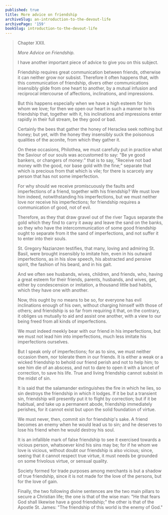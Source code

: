 ```yaml
---
published: true
title: More advice on friendship
archiveSlug: an-introduction-to-the-devout-life
archivePage: '159'
bookSlug: introduction-to-the-devout-life
---
```


> Chapter XXII.
>
> *More Advice on Friendship.*
>
> I have another important piece of advice to give you on this subject.
>
> Friendship requires great communication between friends, otherwise it can neither grow nor subsist. Therefore it often happens that, with this communication of friendship, divers other communications insensibly glide from one heart to another, by a mutual infusion and reciprocal intercourse of affections, inclinations, and impressions.
>
> But this happens especially when we have a high esteem for him whom we love; for then we open our heart in such a manner to his friendship that, together with it, his inclinations and impressions enter rapidly in their full stream, be they good or bad.
>
> Certainly the bees that gather the honey of Heraclea seek nothing but honey; but yet, with the honey they insensibly suck the poisonous qualities of the aconite, from which they gather it.
>
> On these occasions, Philothea, we must carefully put in practice what the Saviour of our souls was accustomed to say: "Be ye good bankers, or changers of money:" that is to say, "Receive not bad money with the good, nor base gold with the fine;" separate that which is precious from that which is vile; for there is scarcely any person that has not some imperfection.
>
> For why should we receive promiscuously the faults and imperfections of a friend, together with his friendship? We must love him indeed, notwithstanding his imperfections, but we must neither love nor receive his imperfections; for friendship requires a communication of good, not of evil.
>
> Therefore, as they that draw gravel out of the river Tagus separate the gold which they find to carry it away and leave the sand on the banks, so they who have the intercommunication of some good friendship ought to separate from it the sand of imperfections, and not suffer it to enter into their souls.
>
> St. Gregory Nazianzen testifies, that many, loving and admiring St. Basil, were brought insensibly to imitate him, even in his outward imperfections, as in his slow speech, his abstracted and pensive spirit, the fashion of his beard, and in his gait.
>
> And we often see husbands, wives, children, and friends, who, having a great esteem for their friends, parents, husbands, and wives, get, either by condescension or imitation, a thousand little bad habits, which they have one with another.
>
> Now, this ought by no means to be so, for everyone has evil inclinations enough of his own, without charging himself with those of others; and friendship is so far from requiring it that, on the contrary, it obliges us mutually to aid and assist one another, with a view to our being freed from all kinds of imperfections.
>
> We must indeed meekly bear with our friend in his imperfections, but we must not lead him into imperfections, much less imitate his imperfections ourselves.
>
> But I speak only of imperfections; for as to sins, we must neither occasion them, nor tolerate them in our friends. It is either a weak or a wicked friendship to behold our friend perish and not to help him; to see him die of an abscess, and not to dare to open it with a lancet of correction, to save his life. True and living friendship cannot subsist in the midst of sin.
>
> It is said that the salamander extinguishes the fire in which he lies, so sin destroys the friendship in which it lodges. If it be but a transient sin, friendship will presently put it to flight by correction; but if it be habitual, and take up a permanent abode, friendship immediately perishes, for it cannot exist but upon the solid foundation of virtue.
>
> We must never, then, commit sin for friendship's sake. A friend becomes an enemy when he would lead us to sin; and he deserves to lose his friend when he would destroy his soul.
>
> It is an infallible mark of false friendship to see it exercised towards a vicious person, whatsoever kind his sins may be; for if he whom we love is vicious, without doubt our friendship is also vicious; since, seeing that it cannot respect true virtue, it must needs be grounded on some frivolous virtue, or sensual quality.
>
> Society formed for trade purposes among merchants is but a shadow of true friendship, since it is not made for the love of the persons, but for the love of gain.
>
> Finally, the two following divine sentences are the two main pillars to secure a Christian life; the one is that of the wise man: "He that fears God shall likewise have a good friendship;" the other is that of the Apostle St. James: "The friendship of this world is the enemy of God."
